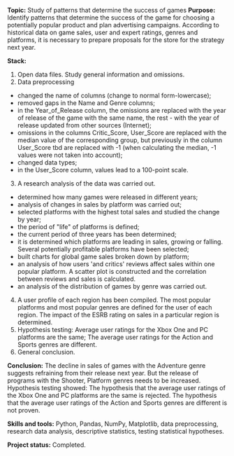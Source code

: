 __Topic:__ Study of patterns that determine the success of games
__Purpose:__ Identify patterns that determine the success of the game for choosing a potentially popular product and plan advertising campaigns. According to historical data on game sales, user and expert ratings, genres and platforms, it is necessary to prepare proposals for the store for the strategy next year.

__Stack:__
1. Open data files. Study general information and omissions.
2. Data preprocessing
- changed the name of columns (change to normal form-lowercase);
- removed gaps in the Name and Genre columns;
- in the Year_of_Release column, the omissions are replaced with the year of release of the game with the same name, the rest - with the year of release updated from other sources (Internet);
- omissions in the columns Critic_Score, User_Score are replaced with the median value of the corresponding group, but previously in the column User_Score tbd are replaced with -1 (when calculating the median, -1 values were not taken into account);
- changed data types;
- in the User_Score column, values lead to a 100-point scale.
3. A research analysis of the data was carried out.
- determined how many games were released in different years;
- analysis of changes in sales by platform was carried out;
- selected platforms with the highest total sales and studied the change by year;
- the period of "life" of platforms is defined;
- the current period of three years has been determined;
- it is determined which platforms are leading in sales, growing or falling. Several potentially profitable platforms have been selected;
- built charts for global game sales broken down by platform;
- an analysis of how users 'and critics' reviews affect sales within one popular platform. A scatter plot is constructed and the correlation between reviews and sales is calculated.
- an analysis of the distribution of games by genre was carried out.
4. A user profile of each region has been compiled. The most popular platforms and most popular genres are defined for the user of each region. The impact of the ESRB rating on sales in a particular region is determined.
5. Hypothesis testing:
Average user ratings for the Xbox One and PC platforms are the same;
The average user ratings for the Action and Sports genres are different.
6. General conclusion.

__Conclusion:__ The decline in sales of games with the Adventure genre suggests refraining from their release next year. But the release of programs with the Shooter, Platform genres needs to be increased. Hypothesis testing showed: The hypothesis that the average user ratings of the Xbox One and PC platforms are the same is rejected. The hypothesis that the average user ratings of the Action and Sports genres are different is not proven.

__Skills and tools:__ Python, Pandas, NumPy, Matplotlib, data preprocessing, research data analysis, descriptive statistics, testing statistical hypotheses.

__Project status:__ Completed.
